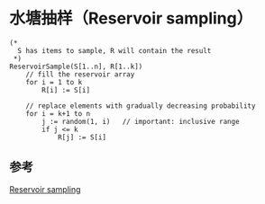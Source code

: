 # 水塘抽样（Reservoir sampling）

```
(*
  S has items to sample, R will contain the result
 *)
ReservoirSample(S[1..n], R[1..k])
    // fill the reservoir array
    for i = 1 to k
        R[i] := S[i]

    // replace elements with gradually decreasing probability
    for i = k+1 to n
        j := random(1, i)   // important: inclusive range
        if j <= k
            R[j] := S[i]
```

## 参考

[Reservoir sampling](https://en.wikipedia.org/wiki/Reservoir_sampling)